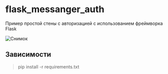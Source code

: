 # flask_messanger_auth #
Пример простой стены с авторизацией с использованием фреймворка Flask 

![Снимок](https://user-images.githubusercontent.com/53917645/223365876-4b59117f-e00f-41e0-8071-9a960974117b.PNG)

## Зависимости ##

> pip install -r requirements.txt
